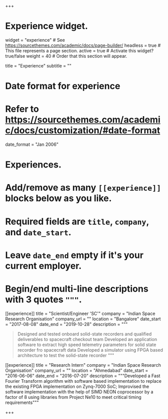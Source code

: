 +++
# Experience widget.
widget = "experience"  # See https://sourcethemes.com/academic/docs/page-builder/
headless = true  # This file represents a page section.
active = true  # Activate this widget? true/false
weight = 40  # Order that this section will appear.

title = "Experience"
subtitle = ""

# Date format for experience
#   Refer to https://sourcethemes.com/academic/docs/customization/#date-format
date_format = "Jan 2006"

# Experiences.
#   Add/remove as many `[[experience]]` blocks below as you like.
#   Required fields are `title`, `company`, and `date_start`.
#   Leave `date_end` empty if it's your current employer.
#   Begin/end multi-line descriptions with 3 quotes `"""`.
[[experience]]
  title = "Scientist/Engineer 'SC'"
  company = "Indian Space Research Organisation"
  company_url = ""
  location = "Bangalore"
  date_start = "2017-08-08"
  date_end = "2019-10-28"
  description = """
 > Designed and tested onboard solid-state recorders and qualified deliverables to spacecraft checkout team
 > Developed an application software to extract high speed telemetry parameters for solid state recorder fro spacecraft data
 > Developed a simulator using FPGA based architecture to test the solid-state recorder
  """

[[experience]]
  title = "Research Intern"
  company = "Indian Space Research Organisation"
  company_url = ""
  location = "Ahmedabad"
  date_start = "2016-06-06"
  date_end = "2016-07-20"
  description = """Developed a Fast Fourier Transform algorithm with software based implementation to replace the existing FPGA implementation on Zynq-7000 SoC; Improvised the software implementation with the help of SIMD NEON coprocessor by a factor of 8 using libraries from Project Ne10 to meet critical timing requirements"""

+++
